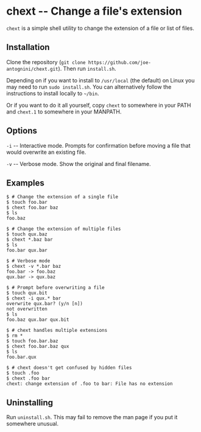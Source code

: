 # chext -- Change a file's extension

`chext` is a simple shell utility to change the extension of a file or list
of files.

## Installation

Clone the repository (`git clone
https://github.com/joe-antognini/chext.git`).  Then run `install.sh`.  

Depending on if you want to install to `/usr/local` (the default) on Linux
you may need to run `sudo install.sh`.  You can alternatively follow the
instructions to install locally to `~/bin`.

Or if you want to do it all yourself, copy `chext` to somewhere in your PATH
and `chext.1` to somewhere in your MANPATH.

## Options

`-i` -- Interactive mode.  Prompts for confirmation before moving a file
that would overwrite an existing file.

`-v` -- Verbose mode.  Show the original and final filename.

## Examples

```
$ # Change the extension of a single file
$ touch foo.bar
$ chext foo.bar baz
$ ls
foo.baz

$ # Change the extension of multiple files
$ touch qux.baz
$ chext *.baz bar
$ ls
foo.bar qux.bar

$ # Verbose mode
$ chext -v *.bar baz
foo.bar -> foo.baz
qux.bar -> qux.baz

$ # Prompt before overwriting a file
$ touch qux.bit
$ chext -i qux.* bar
overwrite qux.bar? (y/n [n])
not overwritten
$ ls
foo.baz qux.bar qux.bit

$ # chext handles multiple extensions
$ rm *
$ touch foo.bar.baz
$ chext foo.bar.baz qux
$ ls
foo.bar.qux

$ # chext doesn't get confused by hidden files
$ touch .foo
$ chext .foo bar
chext: change extension of .foo to bar: File has no extension
```

## Uninstalling

Run `uninstall.sh`.  This may fail to remove the man page if you put it
somewhere unusual.
